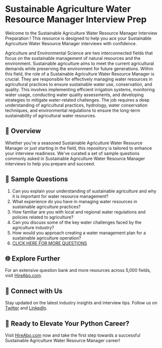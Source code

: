 # Sustainable Agriculture Water Resource Manager Interview Prep

Welcome to the Sustainable Agriculture Water Resource Manager Interview Preparation ! This resource is designed to help you ace your Sustainable Agriculture Water Resource Manager interviews with confidence.

Agriculture and Environmental Science are two interconnected fields that focus on the sustainable management of natural resources and the environment. Sustainable agriculture aims to meet the current agricultural demands while preserving the environment for future generations. Within this field, the role of a Sustainable Agriculture Water Resource Manager is crucial. They are responsible for effectively managing water resources in agricultural practices to ensure sustainable water use, conservation, and quality. This involves implementing efficient irrigation systems, monitoring water usage, conducting water quality assessments, and developing strategies to mitigate water-related challenges. The job requires a deep understanding of agricultural practices, hydrology, water conservation techniques, and environmental regulations to ensure the long-term sustainability of agricultural water resources.

## 🚀 Overview

Whether you're a seasoned Sustainable Agriculture Water Resource Manager or just starting in the field, this repository is tailored to enhance your interview readiness. We've curated a set of sample questions commonly asked in Sustainable Agriculture Water Resource Manager interviews to help you prepare and succeed.

## 📝 Sample Questions

1. Can you explain your understanding of sustainable agriculture and why it is important for water resource management?
2. What experience do you have in managing water resources in sustainable agriculture practices?
3. How familiar are you with local and regional water regulations and policies related to agriculture?
4. Can you discuss some of the key water challenges faced by the agriculture industry?
5. How would you approach creating a water management plan for a sustainable agriculture operation?
6. [CLICK HERE FOR MORE QUESTIONS](https://hireabo.com/job/10_4_40/Sustainable%20Agriculture%20Water%20Resource%20Manager)

## 🌐 Explore Further

For an extensive question bank and more resources across 5,000 fields, visit [HireAbo.com](https://www.hireabo.com).

## 📱 Connect with Us

Stay updated on the latest industry insights and interview tips. Follow us on [Twitter](https://twitter.com/hireabo) and [LinkedIn](https://www.linkedin.com/in/hire-abo-3609972a8/).

## 🚀 Ready to Elevate Your Python Career?

Visit [HireAbo.com](https://www.hireabo.com) now and take the first step towards a successful Sustainable Agriculture Water Resource Manager career!